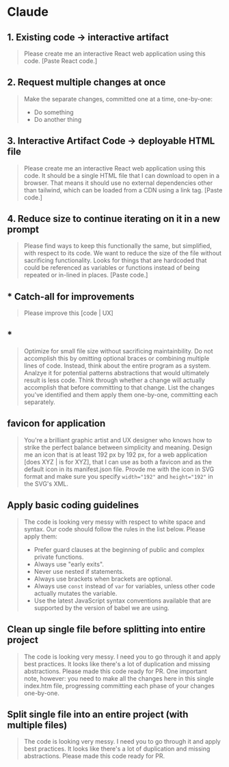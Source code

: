 # Claude

## 1. Existing code -> interactive artifact
> Please create me an interactive React web application using this code. [Paste React code.]

## 2. Request multiple changes at once
> Make the separate changes, committed one at a time, one-by-one:
> * Do something
> * Do another thing

## 3. Interactive Artifact Code -> deployable HTML file
> Please create me an interactive React web application using this code. It should be a single HTML file that I can download to open in a browser. That means it should use no external dependencies other than tailwind, which can be loaded from a CDN using a link tag. [Paste code.]

## 4. Reduce size to continue iterating on it in a new prompt
> Please find ways to keep this functionally the same, but simplified, with respect to its code. We want to reduce the size of the file without sacrificing functionality. Looks for things that are hardcoded that could be referenced as variables or functions instead of being repeated or in-lined in places. [Paste code.]

## * Catch-all for improvements
> Please improve this [code | UX]

## * 
> Optimize for small file size without sacrificing maintainbility. Do not accomplish this by omitting optional braces or combining multiple lines of code. Instead, think about the entire program as a system. Analzye it for potential patterns abstractions that would ultimately result is less code. Think through whether a change will actually accomplish that before committing to that change. List the changes you've identified and them apply them one-by-one, committing each separately.

## favicon for application
> You're a brilliant graphic artist and UX designer who knows how to strike the perfect balance between simplicity and meaning. Design me an icon that is at least 192 px by 192 px, for a web application [does XYZ | is for XYZ], that I can use as both a favicon and as the default icon in its manifest.json file. Provde me with the icon in SVG format and make sure you specify `width="192"` and `height="192"` in the SVG's XML.

## Apply basic coding guidelines
> The code is looking very messy with respect to white space and syntax. Our code should follow the rules in the list below. Please apply them:
> * Prefer guard clauses at the beginning of public and complex private functions.
> * Always use "early exits".
> * Never use nested if statements.
> * Always use brackets when brackets are optional.
> * Always use `const` instead of `var` for variables, unless other code actually mutates the variable.
> * Use the latest JavaScript syntax conventions available that are supported by the version of babel we are using.

## Clean up single file before splitting into entire project 
> The code is looking very messy. I need you to go through it and apply best practices. It looks like there's a lot of duplication and missing abstractions. Please made this code ready for PR. One important note, however: you need to make all the changes here in this single index.htm file, progressing committing each phase of your changes one-by-one. 

## Split single file into an entire project (with multiple files)
> The code is looking very messy. I need you to go through it and apply best practices. It looks like there's a lot of duplication and missing abstractions. Please made this code ready for PR.

